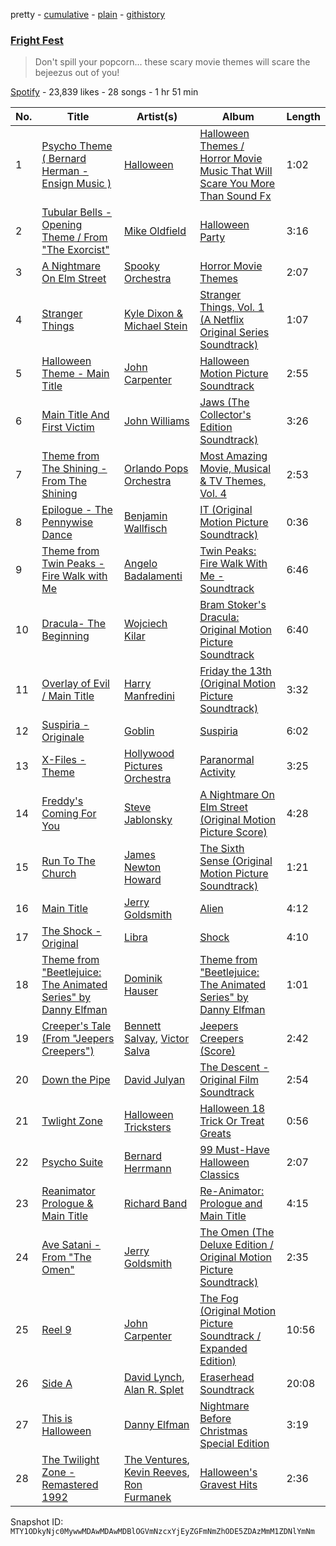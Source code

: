 pretty - [cumulative](/playlists/cumulative/37i9dQZF1DX6dCTsdzLHOw.md) - [plain](/playlists/plain/37i9dQZF1DX6dCTsdzLHOw) - [githistory](https://github.githistory.xyz/mackorone/spotify-playlist-archive/blob/main/playlists/plain/37i9dQZF1DX6dCTsdzLHOw)

### [Fright Fest](https://open.spotify.com/playlist/37i9dQZF1DX6dCTsdzLHOw)

> Don't spill your popcorn..\. these scary movie themes will scare the bejeezus out of you!

[Spotify](https://open.spotify.com/user/spotify) - 23,839 likes - 28 songs - 1 hr 51 min

| No. | Title | Artist(s) | Album | Length |
|---|---|---|---|---|
| 1 | [Psycho Theme \( Bernard Herman \- Ensign Music \)](https://open.spotify.com/track/40cXtLMqZo33qFeY2uVhFn) | [Halloween](https://open.spotify.com/artist/5Ure3b6cjh5Gk29qg82eym) | [Halloween Themes / Horror Movie Music That Will Scare You More Than Sound Fx](https://open.spotify.com/album/0ZbEWtaLdNW3MNbeFf7ZVf) | 1:02 |
| 2 | [Tubular Bells \- Opening Theme / From "The Exorcist"](https://open.spotify.com/track/2hJyhHWeDrnTuy24TtD4sd) | [Mike Oldfield](https://open.spotify.com/artist/562Od3CffWedyz2BbeYWVn) | [Halloween Party](https://open.spotify.com/album/1AQGra8TF7PX94whCy7tsY) | 3:16 |
| 3 | [A Nightmare On Elm Street](https://open.spotify.com/track/6St1IyTh829WEWRP1wXVXc) | [Spooky Orchestra](https://open.spotify.com/artist/2UBjlPiaNy9vMWp3mabXTW) | [Horror Movie Themes](https://open.spotify.com/album/6Chs33S4yeaFZn5HDI6g5S) | 2:07 |
| 4 | [Stranger Things](https://open.spotify.com/track/0kwuKfWntoGh0EWyYb7Mpf) | [Kyle Dixon & Michael Stein](https://open.spotify.com/artist/00oL7zWxmWveTsKF7DnIRd) | [Stranger Things, Vol\. 1 \(A Netflix Original Series Soundtrack\)](https://open.spotify.com/album/1puplOrvmUGoq2VxsB0ENJ) | 1:07 |
| 5 | [Halloween Theme \- Main Title](https://open.spotify.com/track/7swocJUCUWTCiRUAU9oerC) | [John Carpenter](https://open.spotify.com/artist/0hxQtmgWiPtEsDPeIuKxXq) | [Halloween Motion Picture Soundtrack](https://open.spotify.com/album/1eA3cq4WvDR4yVKChvZewP) | 2:55 |
| 6 | [Main Title And First Victim](https://open.spotify.com/track/1g10rYqM3jJQsWRnXCFcx7) | [John Williams](https://open.spotify.com/artist/3dRfiJ2650SZu6GbydcHNb) | [Jaws \(The Collector's Edition Soundtrack\)](https://open.spotify.com/album/6qUytVWmtw4xh2tjCv39GE) | 3:26 |
| 7 | [Theme from The Shining \- From The Shining](https://open.spotify.com/track/45EsuvNDt2juEytk79BZkB) | [Orlando Pops Orchestra](https://open.spotify.com/artist/5XH7RieKeVpt2zcr1yOMaS) | [Most Amazing Movie, Musical & TV Themes, Vol\. 4](https://open.spotify.com/album/6D5CjrqVr40B0wjL1Mf904) | 2:53 |
| 8 | [Epilogue \- The Pennywise Dance](https://open.spotify.com/track/3UJWTHeEruyf2rWAf518hf) | [Benjamin Wallfisch](https://open.spotify.com/artist/2xOp0rCDPAmYqnL2UFbaDY) | [IT \(Original Motion Picture Soundtrack\)](https://open.spotify.com/album/5tVCAKqFXuBvDMO5Jh3dZF) | 0:36 |
| 9 | [Theme from Twin Peaks \- Fire Walk with Me](https://open.spotify.com/track/6ov87ZmFzA62REV8KrbWXj) | [Angelo Badalamenti](https://open.spotify.com/artist/3Eeb1U0VJTDaFpBHV4DmHl) | [Twin Peaks: Fire Walk With Me \- Soundtrack](https://open.spotify.com/album/7KTThkarRqhJX5DVkDOo7Z) | 6:46 |
| 10 | [Dracula\- The Beginning](https://open.spotify.com/track/00De7REGurYkmfrKAh6CU1) | [Wojciech Kilar](https://open.spotify.com/artist/6McH9ZlRL24gW6Bt4fpqad) | [Bram Stoker's Dracula: Original Motion Picture Soundtrack](https://open.spotify.com/album/4WDRuinnAhb1taYx3RNAxr) | 6:40 |
| 11 | [Overlay of Evil / Main Title](https://open.spotify.com/track/1bBvch0ad2VfBuPUXJTV8I) | [Harry Manfredini](https://open.spotify.com/artist/7JDEsW5jacLggSSdqqWpdu) | [Friday the 13th \(Original Motion Picture Soundtrack\)](https://open.spotify.com/album/5pI4R0WAaQLHywFINSqaHl) | 3:32 |
| 12 | [Suspiria \- Originale](https://open.spotify.com/track/0DrihQ3QVHvYbdpPKCUmoN) | [Goblin](https://open.spotify.com/artist/7H92g6n1BvyzvQwaERZKZl) | [Suspiria](https://open.spotify.com/album/66X1aX8OnQZROjTlxHWYtg) | 6:02 |
| 13 | [X\-Files \- Theme](https://open.spotify.com/track/67AxhHs7ur6AlOkx95hZRh) | [Hollywood Pictures Orchestra](https://open.spotify.com/artist/0YuFB8lqApvW7rZMm9gSjU) | [Paranormal Activity](https://open.spotify.com/album/7HuR76g5Rpg6vWaFhNB0Go) | 3:25 |
| 14 | [Freddy's Coming For You](https://open.spotify.com/track/5jYaqMXbUXyUk9VQgOWR4K) | [Steve Jablonsky](https://open.spotify.com/artist/5Il8YjuVAWkWNH2xgjFMpF) | [A Nightmare On Elm Street \(Original Motion Picture Score\)](https://open.spotify.com/album/2zlfecPiJHlK9pBWOQNQVf) | 4:28 |
| 15 | [Run To The Church](https://open.spotify.com/track/1F3yUGDxCfGH9Zx3KePnmK) | [James Newton Howard](https://open.spotify.com/artist/2M4eNCvV3CJUswavkhAQg2) | [The Sixth Sense \(Original Motion Picture Soundtrack\)](https://open.spotify.com/album/1Cdpyr3pRNtiErT7QRbOxI) | 1:21 |
| 16 | [Main Title](https://open.spotify.com/track/4Rhue1CTPr3n1P3Zs0jPwU) | [Jerry Goldsmith](https://open.spotify.com/artist/7t8q7ikEtcPNtoaKAm9Vu6) | [Alien](https://open.spotify.com/album/2ubcKYeOHGJ5UHHNBAuaKb) | 4:12 |
| 17 | [The Shock \- Original](https://open.spotify.com/track/5dBCwVCqra4ld5e0mXKI84) | [Libra](https://open.spotify.com/artist/40TMqq78lcuRecnDO2PaYG) | [Shock](https://open.spotify.com/album/2Za0FtIVPP7xQI1IxyK9NP) | 4:10 |
| 18 | [Theme from "Beetlejuice: The Animated Series" by Danny Elfman](https://open.spotify.com/track/1r8fZ2HxjBWDEvs7lqXWAJ) | [Dominik Hauser](https://open.spotify.com/artist/4MTfVjZzx72caVcbCjUK73) | [Theme from "Beetlejuice: The Animated Series" by Danny Elfman](https://open.spotify.com/album/13wjqvHMQ6xDJ0JpEHWvln) | 1:01 |
| 19 | [Creeper's Tale \(From "Jeepers Creepers"\)](https://open.spotify.com/track/3q7ssMXeWyeoPyTGsqOUpO) | [Bennett Salvay](https://open.spotify.com/artist/1lWGijAqSCPZNmxnq1Yv9O), [Victor Salva](https://open.spotify.com/artist/1BID9hmfIGrMMfjMLPByDU) | [Jeepers Creepers \(Score\)](https://open.spotify.com/album/1tDx9id2MipEJLN5MVYhHk) | 2:42 |
| 20 | [Down the Pipe](https://open.spotify.com/track/5HhLdKwIy2ZpuX8yjZpWm6) | [David Julyan](https://open.spotify.com/artist/1zkJxFjrO1fE8teyro4C3I) | [The Descent \- Original Film Soundtrack](https://open.spotify.com/album/4vBUedgDbjIGu2El09pwBJ) | 2:54 |
| 21 | [Twlight Zone](https://open.spotify.com/track/6WjHCLbxvuab3pd5JvOKU9) | [Halloween Tricksters](https://open.spotify.com/artist/2EghgP7EJUPg82OPWMZM9P) | [Halloween 18 Trick Or Treat Greats](https://open.spotify.com/album/0xN2Y2GiDdW6uT4AlgXzDE) | 0:56 |
| 22 | [Psycho Suite](https://open.spotify.com/track/2AfA142FyTrSA58SArYR5r) | [Bernard Herrmann](https://open.spotify.com/artist/5bUj39bg0zEbRzjUEISMG9) | [99 Must\-Have Halloween Classics](https://open.spotify.com/album/0b9hNMy12w8qGs8eYNwM1L) | 2:07 |
| 23 | [Reanimator Prologue & Main Title](https://open.spotify.com/track/6w8V10yvjN3cU9iqJYwXqq) | [Richard Band](https://open.spotify.com/artist/0TXK10MEUmsJGH4lMosMiT) | [Re\-Animator: Prologue and Main Title](https://open.spotify.com/album/2HNiURAevNka5UetR9us36) | 4:15 |
| 24 | [Ave Satani \- From "The Omen"](https://open.spotify.com/track/2n2Uugl3wR9s2pYjIKbbL9) | [Jerry Goldsmith](https://open.spotify.com/artist/7t8q7ikEtcPNtoaKAm9Vu6) | [The Omen \(The Deluxe Edition / Original Motion Picture Soundtrack\)](https://open.spotify.com/album/4mt098QxrMToyd5GIbJzdm) | 2:35 |
| 25 | [Reel 9](https://open.spotify.com/track/42GFFFw4gMMefVth1lmAit) | [John Carpenter](https://open.spotify.com/artist/0hxQtmgWiPtEsDPeIuKxXq) | [The Fog \(Original Motion Picture Soundtrack / Expanded Edition\)](https://open.spotify.com/album/0r0lUqzO9oZYlTmyqSHUwj) | 10:56 |
| 26 | [Side A](https://open.spotify.com/track/4hRKUei7qAK1kOth7cPaim) | [David Lynch](https://open.spotify.com/artist/2Gu6Q05ExIGwHTF43kqLBI), [Alan R\. Splet](https://open.spotify.com/artist/55AfCsXWthqoG9dDIGqVrD) | [Eraserhead Soundtrack](https://open.spotify.com/album/0dWqp2IrTBMumfADclgSJz) | 20:08 |
| 27 | [This is Halloween](https://open.spotify.com/track/1CYjYSg9sdtbBoxSf8uhFD) | [Danny Elfman](https://open.spotify.com/artist/5qBZETtyzfYnXOobDXbmcD) | [Nightmare Before Christmas Special Edition](https://open.spotify.com/album/32hXKuDkMnpQaOI67xQj86) | 3:19 |
| 28 | [The Twilight Zone \- Remastered 1992](https://open.spotify.com/track/2pdqaNUADr4vkmml8wveJd) | [The Ventures](https://open.spotify.com/artist/2GaayiIs1kcyNqRXQuzp35), [Kevin Reeves](https://open.spotify.com/artist/3hXPNhCTXeyEnwwrXHpMNC), [Ron Furmanek](https://open.spotify.com/artist/7LrLiL3hiy4IDwbWH29vnG) | [Halloween's Gravest Hits](https://open.spotify.com/album/7I2eOFPEM14Yjh9cOPlYOh) | 2:36 |

Snapshot ID: `MTY1ODkyNjc0MywwMDAwMDAwMDBlOGVmNzcxYjEyZGFmNmZhODE5ZDAzMmM1ZDNlYmNm`
